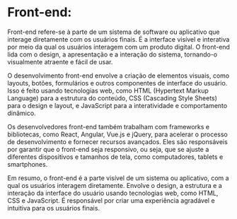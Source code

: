# Front-end:
Front-end refere-se à parte de um sistema de software ou aplicativo que interage diretamente com os usuários finais. É a interface visível e interativa por meio da qual os usuários interagem com um produto digital. O front-end lida com o design, a apresentação e a interação do sistema, tornando-o visualmente atraente e fácil de usar.

O desenvolvimento front-end envolve a criação de elementos visuais, como layouts, botões, formulários e outros componentes de interface do usuário. Isso é feito usando tecnologias web, como HTML (Hypertext Markup Language) para a estrutura do conteúdo, CSS (Cascading Style Sheets) para o design e layout, e JavaScript para a interatividade e comportamento dinâmico.

Os desenvolvedores front-end também trabalham com frameworks e bibliotecas, como React, Angular, Vue.js e jQuery, para acelerar o processo de desenvolvimento e fornecer recursos avançados. Eles são responsáveis por garantir que o front-end seja responsivo, ou seja, que se ajuste a diferentes dispositivos e tamanhos de tela, como computadores, tablets e smartphones.

Em resumo, o front-end é a parte visível de um sistema ou aplicativo, com a qual os usuários interagem diretamente. Envolve o design, a estrutura e a interação da interface do usuário usando tecnologias web, como HTML, CSS e JavaScript. É responsável por criar uma experiência agradável e intuitiva para os usuários finais.
